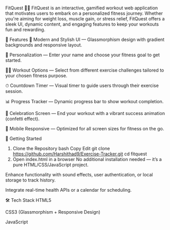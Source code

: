 FitQuest 🏋️‍♀️
FitQuest is an interactive, gamified workout web application that motivates users to embark on a personalized fitness journey. Whether you're aiming for weight loss, muscle gain, or stress relief, FitQuest offers a sleek UI, dynamic content, and engaging features to keep your workouts fun and rewarding.

🌟 Features
🎨 Modern and Stylish UI — Glassmorphism design with gradient backgrounds and responsive layout.

🧠 Personalization — Enter your name and choose your fitness goal to get started.

🏃‍♀️ Workout Options — Select from different exercise challenges tailored to your chosen fitness purpose.

⏱ Countdown Timer — Visual timer to guide users through their exercise session.

📊 Progress Tracker — Dynamic progress bar to show workout completion.

🎉 Celebration Screen — End your workout with a vibrant success animation (confetti effect).

📱 Mobile Responsive — Optimized for all screen sizes for fitness on the go.


🚀 Getting Started
1. Clone the Repository
bash
Copy
Edit
git clone https://github.com/Harshithad9/Exercise-Tracker.git
cd fitquest
2. Open index.html in a browser
No additional installation needed — it’s a pure HTML/CSS/JavaScript project.


Enhance functionality with sound effects, user authentication, or local storage to track history.

Integrate real-time health APIs or a calendar for scheduling.

🛠 Tech Stack
HTML5

CSS3 (Glassmorphism + Responsive Design)

JavaScript



